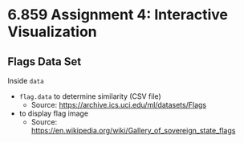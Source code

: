 # 6.859 Assignment 4: Interactive Visualization

## Flags Data Set

Inside `data`

* `flag.data` to determine similarity (CSV file)
    * Source: https://archive.ics.uci.edu/ml/datasets/Flags
* to display flag image
    * Source: https://en.wikipedia.org/wiki/Gallery_of_sovereign_state_flags

<!-- https://upload.wikimedia.org/wikipedia/commons/0/00/Flag_of_Namibia.svg -->